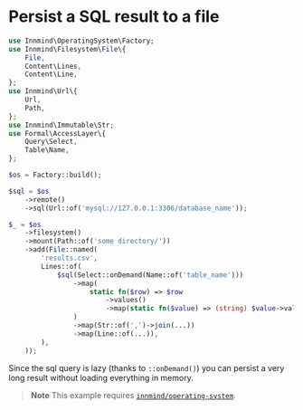 # Persist a SQL result to a file

```php
use Innmind\OperatingSystem\Factory;
use Innmind\Filesystem\File\{
    File,
    Content\Lines,
    Content\Line,
};
use Innmind\Url\{
    Url,
    Path,
};
use Innmind\Immutable\Str;
use Formal\AccessLayer\{
    Query\Select,
    Table\Name,
};

$os = Factory::build();

$sql = $os
    ->remote()
    ->sql(Url::of('mysql://127.0.0.1:3306/database_name'));

$_ = $os
    ->filesystem()
    ->mount(Path::of('some directory/'))
    ->add(File::named(
        'results.csv',
        Lines::of(
            $sql(Select::onDemand(Name::of('table_name')))
                ->map(
                    static fn($row) => $row
                        ->values()
                        ->map(static fn($value) => (string) $value->value()),
                )
                ->map(Str::of(',')->join(...))
                ->map(Line::of(...)),
        ),
    ));
```

Since the sql query is lazy (thanks to `::onDemand()`) you can persist a very long result without loading everything in memory.

> **Note** This example requires [`innmind/operating-system`](https://packagist.org/packages/innmind/operating-system).
